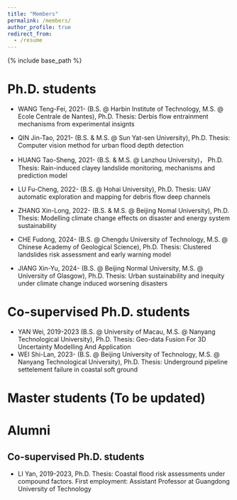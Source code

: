 ```yaml
---
title: "Members"
permalink: /members/
author_profile: true
redirect_from:
  - /resume
---
```


{% include base_path %}

Ph.D. students
======
* WANG Teng-Fei, 2021- (B.S. @ Harbin Institute of Technology, M.S. @ Ecole Centrale de Nantes), Ph.D. Thesis: Derbis flow entrainment mechanisms from experimental insignts

* QIN Jin-Tao, 2021- (B.S. & M.S. @ Sun Yat-sen University), Ph.D. Thesis: Computer vision method for urban flood depth detection

* HUANG Tao-Sheng, 2021- (B.S. & M.S. @ Lanzhou University)， Ph.D. Thesis: Rain-induced clayey landslide monitoring, mechanisms and prediction model

* LU Fu-Cheng, 2022- (B.S. @ Hohai University), Ph.D. Thesis: UAV automatic exploration and mapping for debris flow deep channels

* ZHANG Xin-Long, 2022-  (B.S. & M.S. @ Beijing Nomal University), Ph.D. Thesis: Modelling climate change effects on disaster and energy system sustainability

* CHE Fudong, 2024- (B.S. @ Chengdu University of Technology, M.S. @ Chinese Academy of Geological Science), Ph.D. Thesis: Clustered landslides risk assessment and early warning model

* JIANG Xin-Yu, 2024- (B.S. @ Beijing Normal University, M.S. @ University of Glasgow), Ph.D. Thesis: Urban sustainability and inequity under climate change induced worsening disasters


Co-supervised Ph.D. students
======
* YAN Wei, 2019-2023 (B.S. @ University of Macau, M.S. @ Nanyang Technological University), Ph.D. Thesis: Geo-data Fusion For 3D Uncertainty Modelling 
And Application
* WEI Shi-Lan, 2023- (B.S. @ Beijing University of Technology, M.S. @ Nanyang Technological University), Ph.D. Thesis: Underground pipeline settelement failure in coastal soft ground

Master students (To be updated)
======


Alumni
======
Co-supervised Ph.D. students
------
* LI Yan, 2019-2023, Ph.D. Thesis: Coastal flood risk assessments under compound factors. First employment: Assistant Professor at Guangdong University of Technology
